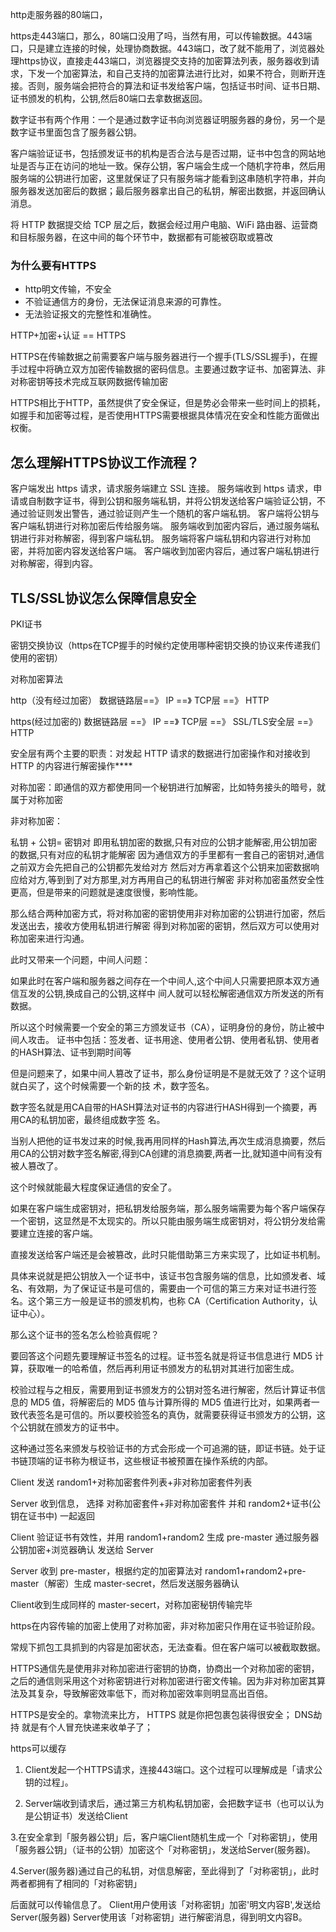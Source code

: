  http走服务器的80端口，
 
 
 https走443端口，那么，80端口没用了吗，当然有用，可以传输数据。443端口，只是建立连接的时候，处理协商数据。443端口，改了就不能用了，浏览器处理https协议，直接走443端口，浏览器提交支持的加密算法列表，服务器收到请求，下发一个加密算法，和自己支持的加密算法进行比对，如果不符合，则断开连接。否则，服务端会把符合的算法和证书发给客户端，包括证书时间、证书日期、证书颁发的机构，公钥,然后80端口去拿数据返回。
 
 数字证书有两个作用：一个是通过数字证书向浏览器证明服务器的身份，另一个是数字证书里面包含了服务器公钥。

 客户端验证证书，包括颁发证书的机构是否合法与是否过期，证书中包含的网站地址是否与正在访问的地址一致。保存公钥，客户端会生成一个随机字符串，然后用服务端的公钥进行加密，这里就保证了只有服务端才能看到这串随机字符串，并向服务器发送加密后的数据；最后服务器拿出自己的私钥，解密出数据，并返回确认消息。  

将 HTTP 数据提交给 TCP 层之后，数据会经过用户电脑、WiFi 路由器、运营商和目标服务器，在这中间的每个环节中，数据都有可能被窃取或篡改

### 为什么要有HTTPS
- http明文传输，不安全  
- 不验证通信方的身份，无法保证消息来源的可靠性。  
- 无法验证报文的完整性和准确性。  


HTTP+加密+认证 == HTTPS  
 
HTTPS在传输数据之前需要客户端与服务器进行一个握手(TLS/SSL握手)，在握手过程中将确立双方加密传输数据的密码信息。主要通过数字证书、加密算法、非对称密钥等技术完成互联网数据传输加密

HTTPS相比于HTTP，虽然提供了安全保证，但是势必会带来一些时间上的损耗，如握手和加密等过程，是否使用HTTPS需要根据具体情况在安全和性能方面做出权衡。


## 怎么理解HTTPS协议工作流程？ 

客户端发出 https 请求，请求服务端建立 SSL 连接。
服务端收到 https 请求，申请或自制数字证书，得到公钥和服务端私钥，并将公钥发送给客户端验证公钥，不通过验证则发出警告，通过验证则产生一个随机的客户端私钥。
客户端将公钥与客户端私钥进行对称加密后传给服务端。
服务端收到加密内容后，通过服务端私钥进行非对称解密，得到客户端私钥。
服务端将客户端私钥和内容进行对称加密，并将加密内容发送给客户端。
客户端收到加密内容后，通过客户端私钥进行对称解密，得到内容。


## TLS/SSL协议怎么保障信息安全
PKI证书 

密钥交换协议（https在TCP握手的时候约定使用哪种密钥交换的协议来传递我们使用的密钥） 

对称加密算法


http（没有经过加密） 数据链路层==》 IP ==》   TCP层 ==》 HTTP

https(经过加密的)   数据链路层 ==》 IP ==》 TCP层   ==》 SSL/TLS安全层  ==》 HTTP

安全层有两个主要的职责：对发起 HTTP 请求的数据进行加密操作和对接收到 HTTP 的内容进行解密操作****

对称加密：即通信的双⽅都使⽤同⼀个秘钥进⾏加解密，⽐如特务接头的暗号，就属于对称加密

⾮对称加密：

私钥 + 公钥= 密钥对
即⽤私钥加密的数据,只有对应的公钥才能解密,⽤公钥加密的数据,只有对应的私钥才能解密
因为通信双⽅的⼿⾥都有⼀套⾃⼰的密钥对,通信之前双⽅会先把⾃⼰的公钥都先发给对⽅
然后对⽅再拿着这个公钥来加密数据响应给对⽅,等到到了对⽅那⾥,对⽅再⽤⾃⼰的私钥进⾏解密
⾮对称加密虽然安全性更⾼，但是带来的问题就是速度很慢，影响性能。 


那么结合两种加密⽅式，将对称加密的密钥使⽤⾮对称加密的公钥进⾏加密，然后发送出去，接收⽅使⽤私钥进⾏解密 得到对称加密的密钥，然后双⽅可以使⽤对称加密来进⾏沟通。

此时⼜带来⼀个问题，中间⼈问题：

如果此时在客户端和服务器之间存在⼀个中间⼈,这个中间⼈只需要把原本双⽅通信互发的公钥,换成⾃⼰的公钥,这样中 间⼈就可以轻松解密通信双⽅所发送的所有数据。

所以这个时候需要⼀个安全的第三⽅颁发证书（CA），证明身份的身份，防⽌被中间⼈攻击。 证书中包括：签发者、证书⽤途、使⽤者公钥、使⽤者私钥、使⽤者的HASH算法、证书到期时间等 


但是问题来了，如果中间⼈篡改了证书，那么身份证明是不是就⽆效了？这个证明就⽩买了，这个时候需要⼀个新的技 术，数字签名。

数字签名就是⽤CA⾃带的HASH算法对证书的内容进⾏HASH得到⼀个摘要，再⽤CA的私钥加密，最终组成数字签 名。

当别⼈把他的证书发过来的时候,我再⽤同样的Hash算法,再次⽣成消息摘要，然后⽤CA的公钥对数字签名解密,得到CA创建的消息摘要,两者⼀⽐,就知道中间有没有被⼈篡改了。

这个时候就能最⼤程度保证通信的安全了。 



如果在客户端生成密钥对，把私钥发给服务端，那么服务端需要为每个客户端保存一个密钥，这显然是不太现实的。所以只能由服务端生成密钥对，将公钥分发给需要建立连接的客户端。

直接发送给客户端还是会被篡改，此时只能借助第三方来实现了，比如证书机制。

具体来说就是把公钥放入一个证书中，该证书包含服务端的信息，比如颁发者、域名、有效期，为了保证证书是可信的，需要由一个可信的第三方来对证书进行签名。这个第三方一般是证书的颁发机构，也称 CA（Certification Authority，认证中心）。

那么这个证书的签名怎么检验真假呢？

要回答这个问题先要理解证书签名的过程。证书签名就是将证书信息进行 MD5 计算，获取唯一的哈希值，然后再利用证书颁发方的私钥对其进行加密生成。

校验过程与之相反，需要用到证书颁发方的公钥对签名进行解密，然后计算证书信息的 MD5 值，将解密后的 MD5 值与计算所得的 MD5 值进行比对，如果两者一致代表签名是可信的。所以要校验签名的真伪，就需要获得证书颁发方的公钥，这个公钥就在颁发方的证书中。

这种通过签名来颁发与校验证书的方式会形成一个可追溯的链，即证书链。处于证书链顶端的证书称为根证书，这些根证书被预置在操作系统的内部。 



Client 发送 random1+对称加密套件列表+非对称加密套件列表  

Server 收到信息， 选择 对称加密套件+非对称加密套件 并和 random2+证书(公钥在证书中) 一起返回  


Client 验证证书有效性，并用 random1+random2 生成 pre-master 通过服务器公钥加密+浏览器确认 发送给 Server  

Server 收到 pre-master，根据约定的加密算法对 random1+random2+pre-master（解密）生成 master-secret，然后发送服务器确认  

Client收到生成同样的 master-secert，对称加密秘钥传输完毕


https在内容传输的加密上使用了对称加密，非对称加密只作用在证书验证阶段。

常规下抓包工具抓到的内容是加密状态，无法查看。但在客户端可以被截取数据。


HTTPS通信先是使用非对称加密进行密钥的协商，协商出一个对称加密的密钥，之后的通信则采用这个对称密钥进行对称加密进行密文传输。因为非对称加密其算法及其复杂，导致解密效率低下，而对称加密效率则明显高出百倍。


HTTPS是安全的。拿物流来比方，
HTTPS 就是你把包裹包装得很安全；
DNS劫持 就是有个人冒充快递来收单子了；

https可以缓存

1. Client发起一个HTTPS请求，连接443端口。这个过程可以理解成是「请求公钥的过程」。  

2. Server端收到请求后，通过第三方机构私钥加密，会把数字证书（也可以认为是公钥证书）发送给Client 

3.在安全拿到「服务器公钥」后，客户端Client随机生成一个「对称密钥」，使用「服务器公钥」（证书的公钥）加密这个「对称密钥」，发送给Server(服务器)。

4.Server(服务器)通过自己的私钥，对信息解密，至此得到了「对称密钥」，此时两者都拥有了相同的「对称密钥」

后面就可以传输信息了。
Client用户使用该「对称密钥」加密'明文内容B',发送给Server(服务器)
Server使用该「对称密钥」进行解密消息，得到明文内容B。